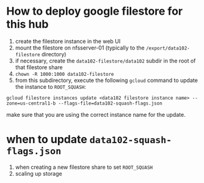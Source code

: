 # How to deploy google filestore for this hub

1. create the filestore instance in the web UI
2. mount the filestore on nfsserver-01 (typically to the `/export/data102-filestore` directory)
3. if necessary, create the `data102-filestore/data102` subdir in the root of that filestore share
4. `chown -R 1000:1000 data102-filestore`
5. from this subdirectory, execute the following `gcloud` command to update the instance to `ROOT_SQUASH`:
```
gcloud filestore instances update <data102 filestore instance name> --zone=us-central1-b --flags-file=data102-squash-flags.json
```

make sure that you are using the correct instance name for the update.

# when to update `data102-squash-flags.json`

1. when creating a new filestore share to set `ROOT_SQUASH`
2. scaling up storage
